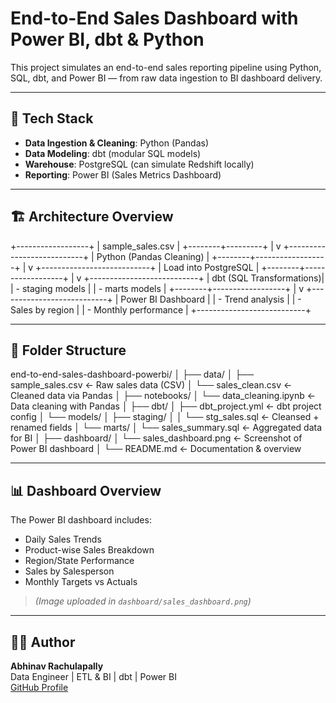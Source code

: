 # End-to-End Sales Dashboard with Power BI, dbt & Python

This project simulates an end-to-end sales reporting pipeline using Python, SQL, dbt, and Power BI — from raw data ingestion to BI dashboard delivery.

---

## 🧰 Tech Stack

- **Data Ingestion & Cleaning**: Python (Pandas)
- **Data Modeling**: dbt (modular SQL models)
- **Warehouse**: PostgreSQL (can simulate Redshift locally)
- **Reporting**: Power BI (Sales Metrics Dashboard)

---

## 🏗️ Architecture Overview
+------------------+
| sample_sales.csv |
+--------+---------+
         |
         v
+---------------------------+
| Python (Pandas Cleaning) |
+--------+------------------+
         |
         v
+---------------------------+
| Load into PostgreSQL     |
+--------+------------------+
         |
         v
+---------------------------+
| dbt (SQL Transformations)|
|  - staging models        |
|  - marts models          |
+--------+------------------+
         |
         v
+---------------------------+
| Power BI Dashboard       |
| - Trend analysis         |
| - Sales by region        |
| - Monthly performance    |
+---------------------------+

---

## 📁 Folder Structure
end-to-end-sales-dashboard-powerbi/
│
├── data/
│   ├── sample_sales.csv              ← Raw sales data (CSV)
│   └── sales_clean.csv               ← Cleaned data via Pandas
│
├── notebooks/
│   └── data_cleaning.ipynb           ← Data cleaning with Pandas
│
├── dbt/
│   ├── dbt_project.yml               ← dbt project config
│   └── models/
│       ├── staging/
│       │   └── stg_sales.sql         ← Cleansed + renamed fields
│       └── marts/
│           └── sales_summary.sql     ← Aggregated data for BI
│
├── dashboard/
│   └── sales_dashboard.png           ← Screenshot of Power BI dashboard
│
└── README.md                         ← Documentation & overview


---

## 📊 Dashboard Overview

The Power BI dashboard includes:

- Daily Sales Trends
- Product-wise Sales Breakdown
- Region/State Performance
- Sales by Salesperson
- Monthly Targets vs Actuals

> *(Image uploaded in `dashboard/sales_dashboard.png`)*

---

## 👨‍💻 Author

**Abhinav Rachulapally**  
Data Engineer | ETL & BI | dbt | Power BI  
[GitHub Profile](https://github.com/abhinavrachulapally)


